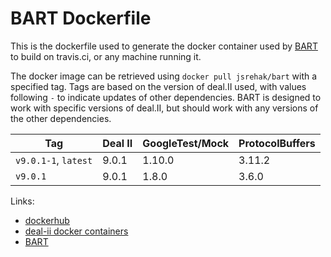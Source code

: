 # BART Dockerfile

This is the dockerfile used to generate the docker container used by
[BART](https://github.com/SlaybaughLab/BART) to build on
travis.ci, or any machine running it.

The docker image can be retrieved using `docker pull jsrehak/bart`
with a specified tag. Tags are based on the version of deal.II used,
with values following `-` to indicate updates of other
dependencies. BART is designed to work with specific versions of
deal.II, but should work with any versions of the other dependencies.


| Tag                  | Deal II | GoogleTest/Mock | ProtocolBuffers |
|----------------------|---------|-----------------|-----------------|
| `v9.0.1-1`, `latest` | 9.0.1   | 1.10.0          | 3.11.2          |
| `v9.0.1`             | 9.0.1   | 1.8.0           | 3.6.0           |

Links:

- [dockerhub](https://hub.docker.com/r/jsrehak/bart/)
- [deal-ii docker containers](https://hub.docker.com/r/dealii/dealii/tags/)
- [BART](https://github.com/SlaybaughLab/BART)
